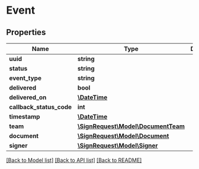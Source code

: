 # Event

## Properties
Name | Type | Description | Notes
------------ | ------------- | ------------- | -------------
**uuid** | **string** |  | [optional] 
**status** | **string** |  | [optional] 
**event_type** | **string** |  | [optional] 
**delivered** | **bool** |  | [optional] 
**delivered_on** | [**\DateTime**](\DateTime.md) |  | [optional] 
**callback_status_code** | **int** |  | [optional] 
**timestamp** | [**\DateTime**](\DateTime.md) |  | [optional] 
**team** | [**\SignRequest\Model\DocumentTeam**](DocumentTeam.md) |  | [optional] 
**document** | [**\SignRequest\Model\Document**](Document.md) |  | [optional] 
**signer** | [**\SignRequest\Model\Signer**](Signer.md) |  | [optional] 

[[Back to Model list]](../README.md#documentation-for-models) [[Back to API list]](../README.md#documentation-for-api-endpoints) [[Back to README]](../README.md)


